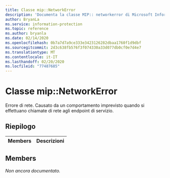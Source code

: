 ```yaml
---
title: Classe mip::NetworkError
description: 'Documenta la classe MIP:: networkerror di Microsoft Information Protection (MIP) SDK.'
author: BryanLa
ms.service: information-protection
ms.topic: reference
ms.author: bryanla
ms.date: 02/14/2020
ms.openlocfilehash: 0b7a7d7a9ce333e3423126282dbaa1760f1d9dbf
ms.sourcegitcommit: 2d3c638fb576f3f074330a33d077db0cf0e7d4e7
ms.translationtype: MT
ms.contentlocale: it-IT
ms.lasthandoff: 02/20/2020
ms.locfileid: "77487685"
---
```

# <a name="class-mipnetworkerror"></a>Classe mip::NetworkError 
Errore di rete. Causato da un comportamento imprevisto quando si effettuano chiamate di rete agli endpoint di servizio.
  
## <a name="summary"></a>Riepilogo
 Members                        | Descrizioni                                
--------------------------------|---------------------------------------------
  
## <a name="members"></a>Members
_Non ancora documentato._

